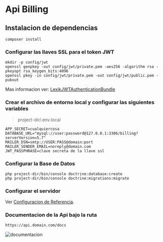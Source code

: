 # Api Billing

## Instalacion de dependencias
```
composer install
```
### Configurar las llaves SSL para el token JWT
```
mkdir -p config/jwt
openssl genpkey -out config/jwt/private.pem -aes256 -algorithm rsa -pkeyopt rsa_keygen_bits:4096
openssl pkey -in config/jwt/private.pem -out config/jwt/public.pem -pubout
```
Mas informacion ver: [LexikJWTAuthenticationBundle](https://github.com/lexik/LexikJWTAuthenticationBundle/blob/master/Resources/doc/index.md#generate-the-ssl-keys)

### Crear el archivo de entorno local y configurar las siguientes variables
> project-dir/.env.local
```
APP_SECRET=cualquiercosa
DATABASE_URL="mysql://user:password@127.0.0.1:3306/billing?serverVersion=5.7"
MAILER_DSN=smtp://USER:PASS@domain:port
MAILER_SENDER_EMAIL=noreply@domain.com
JWT_PASSPHRASE=clave secreta de la llave ssl
```

### Configurar la Base de Datos
```
php project-dir/bin/console doctrine:database:create
php project-dir/bin/console doctrine:migrations:migrate
```

### Configurar el servidor
Ver [Configuracion de Referencia](https://symfony.com/doc/current/setup/web_server_configuration.html).

### Documentacion de la Api bajo la ruta
`https://api.domain.com/docs`

![documentacion](https://i.imgur.com/NRLCdQS.png)